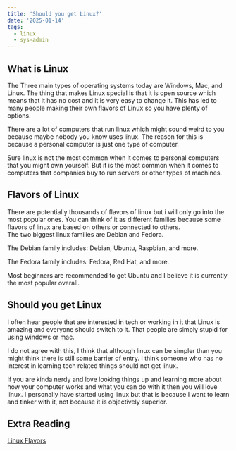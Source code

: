 ```yaml
---
title: 'Should you get Linux?'
date: '2025-01-14'
tags: 
  - linux
  - sys-admin
---
```

## What is Linux

The Three main types of operating systems today are Windows, Mac, and Linux. The thing that makes Linux special is that it is open source which means that it has no cost and it is very easy to change it. This has led to many people making their own flavors of Linux so you have plenty of options.

There are a lot of computers that run linux which might sound weird to you because maybe nobody you know uses linux. The reason for this is because a personal computer is just one type of computer.

Sure linux is not the most common when it comes to personal computers that you might own yourself. But it is the most common  when it comes to computers that companies buy to run servers or other types of machines.

## Flavors of Linux

There are potentially thousands of flavors of linux but i will only go into the most popular ones. You can think of it as different families because some flavors of linux are based on others or connected to others.  
The two biggest linux families are Debian and Fedora.

The Debian family includes: Debian, Ubuntu, Raspbian, and more.

The Fedora family includes: Fedora, Red Hat, and more.

Most beginners are recommended to get Ubuntu and I believe it is currently the most popular overall.

## Should you get Linux

I often hear people that are interested in tech or working in it that Linux is amazing and everyone should switch to it. That people are simply stupid for using windows or mac.

I do not agree with this, I think that although linux can be simpler than you might think there is still some barrier of entry. I think someone who has no interest in learning tech related things should not get linux.

If you are kinda nerdy and love looking things up and learning more about how your computer works and what you can do with it then you will love linux. I personally have started using linux but that is because I want to learn and tinker with it, not because it is objectively superior.

## Extra Reading

[Linux Flavors](https://www.scaler.com/topics/linux-flavors/)

